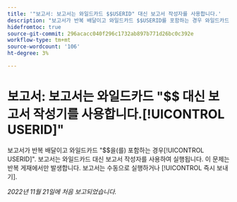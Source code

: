 ```yaml
---
title: '"보고서: 보고서는 와일드카드 $$USERID" 대신 보고서 작성자를 사용합니다.'
description: "보고서가 반복 배달이고 와일드카드 $$USERID를 포함하는 경우 와일드카드 대신 보고서 작성자를 사용하여 보고서가 실행됩니다. 이 문제는 반복 게재에서만 발생합니다. 보고서는 수동으로 실행하거나 즉시 전송 을 사용할 때 예상대로 작동합니다."
hidefromtoc: true
source-git-commit: 296acacc040f296c1732ab897b771d26bc0c392e
workflow-type: tm+mt
source-wordcount: '106'
ht-degree: 3%

---
```



# 보고서: 보고서는 와일드카드 &quot;$$ 대신 보고서 작성기를 사용합니다.[!UICONTROL USERID]&quot;

보고서가 반복 배달이고 와일드카드 &quot;$$을(를) 포함하는 경우[!UICONTROL USERID]&quot;. 보고서는 와일드카드 대신 보고서 작성자를 사용하여 실행됩니다. 이 문제는 반복 게재에서만 발생합니다. 보고서는 수동으로 실행하거나 [!UICONTROL 즉시 보내기].

_2022년 11월 21일에 처음 보고되었습니다._

